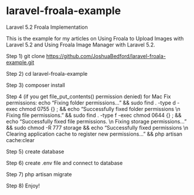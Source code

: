 # laravel-froala-example
Laravel 5.2 Froala Implementation
	
This is the example for my articles on Using Froala to Upload Images with Laravel 5.2 and Using Froala Image Manager with Laravel 5.2.

Step 1)
	git clone https://github.com/JoshuaBedford/laravel-froala-example.git

Step 2)
	cd laravel-froala-example

Step 3)
	composer install

Step 4 (if you get file_put_contents() permission denied) for Mac
Fix permissions:
	echo “Fixing folder permissions…” && sudo find . -type d -exec chmod 0755 {} \; && echo “Successfully fixed folder permissions \n Fixing file permissions.” && sudo find . -type f -exec chmod 0644 {} \; && echo “Successfully fixed file permissions. \n Fixing storage permissions…” && sudo chmod -R 777 storage && echo “Successfully fixed permissions \n Clearing application cache to register new permissions…” && php artisan cache:clear

Step 5)
	create database

Step 6)
	create .env file and connect to database

Step 7)
	php artisan migrate

Step 8)
	Enjoy!

